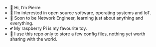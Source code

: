- 👋 Hi, I’m Pierre
- 👀 I’m interested in open source software, operating systems and IoT.
- 🌱 Soon to be Network Engineer, learning just about anything and everything.
- 💕 My raspberry Pi is my favourite toy.
- 📝 I use this repo only to store a few config files, nothing yet worth sharing with the world.
<!---
peleblanc/peleblanc is a ✨ special ✨ repository because its `README.md` (this file) appears on your GitHub profile.
You can click the Preview link to take a look at your changes.
--->

